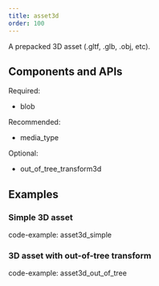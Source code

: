 ```yaml
---
title: asset3d
order: 100
---
```


A prepacked 3D asset (.gltf, .glb, .obj, etc).

## Components and APIs

Required:
* blob

Recommended:
* media_type

Optional:
* out_of_tree_transform3d

## Examples

### Simple 3D asset

code-example: asset3d_simple


### 3D asset with out-of-tree transform

code-example: asset3d_out_of_tree



